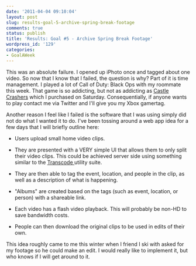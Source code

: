 ```yaml
---
date: '2011-04-04 09:10:04'
layout: post
slug: results-goal-5-archive-spring-break-footage
comments: true
status: publish
title: 'Results: Goal #5 - Archive Spring Break Footage'
wordpress_id: '129'
categories:
- GoalAWeek
---
```


<div id="goal05-rating"></div>
<script type="text/javascript">
$('#goal05-rating').raty({ readOnly: true, score: 0 , path: '{{ site.basurl }}assets/img/raty' });
</script>

This was an absolute failure. I opened up iPhoto once and tagged about one video. So now that I know that I failed, the question is why? Part of it is time management. I played a lot of Call of Duty: Black Ops with my roommate this week. That game is so addicting, but not as addicting as [Castle Crashers](http://www.xbox.com/en-us/games/c/castlecrashersxboxlivearcade/) which I purchased on Saturday. Consequentially, if anyone wants to play contact me via Twitter and I'll give you my Xbox gamertag.

Another reason I feel like I failed is the software that I was using simply did not do what I wanted it to do. I've been tossing around a web app idea for a few days that I will briefly outline here:



	
  * Users upload small home video clips.

	
  * They are presented with a VERY simple UI that allows them to only split their video clips. This could be achieved server side using something similar to the [Transcode ](http://www.transcoding.org/)utility suite.

	
  * They are then able to tag the event, location, and people in the clip, as well as a description of what is happening.

	
  * "Albums" are created based on the tags (such as event, location, or person) with a shareable link.

	
  * Each video has a flash video playback. This will probably be non-HD to save bandwidth costs.

	
  * People can then download the original clips to be used in edits of their own.


This idea roughly came to me this winter when I friend I ski with asked for my footage so he could make an edit. I would really like to implement it, but who knows if I will get around to it.

